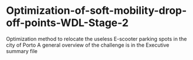 # Optimization-of-soft-mobility-drop-off-points-WDL-Stage-2
Optimization method to relocate the useless E-scooter parking spots in the city of Porto
A general overview of the challenge is in the Executive summary file
